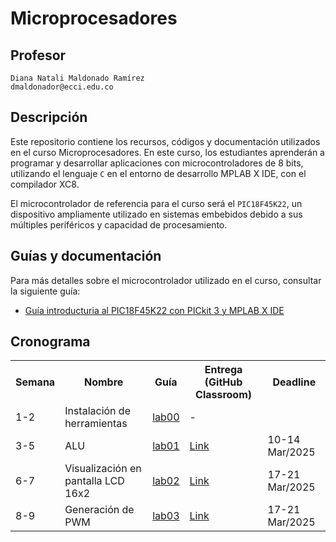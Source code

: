 # Microprocesadores

## Profesor
```
Diana Natali Maldonado Ramírez
dmaldonador@ecci.edu.co
```


## Descripción

Este repositorio contiene los recursos, códigos y documentación utilizados en el curso Microprocesadores. En este curso, los estudiantes aprenderán a programar y desarrollar aplicaciones con microcontroladores de 8 bits, utilizando el lenguaje ```C``` en el entorno de desarrollo MPLAB X IDE, con el compilador XC8.

El microcontrolador de referencia para el curso será el ```PIC18F45K22```, un dispositivo ampliamente utilizado en sistemas embebidos debido a sus múltiples periféricos y capacidad de procesamiento.

## Guías y documentación

Para más detalles sobre el microcontrolador utilizado en el curso, consultar la siguiente guía:

- [Guía introducturia al PIC18F45K22 con PICkit 3 y MPLAB X IDE](/tutorials/Tutorial_PIC18F45K22.md)

## Cronograma

<table>
  <tr>
    <th>Semana</th>
    <th>Nombre</th>
    <th>Guía</th>
    <th>Entrega (GitHub Classroom)</th>
    <th>Deadline</th>
  </tr>
  <tr>
    <td>1-2</td>
    <td>Instalación de herramientas</td>
    <td><a href="/laboratorios/0_lab00/README.md">lab00</a></td>
    <td>-</td>
  </tr>
  <tr>
    <td>3-5</td>
    <td>ALU</td>
    <td><a href="/laboratorios/1_lab01/Py_0.c">lab01</a></td>
    <td><a href="https://classroom.github.com/a/Xr02_TG2">Link </a></td>
    <td>10-14 Mar/2025</td>
  </tr>
  <tr>
    <td>6-7</td>
    <td> Visualización en pantalla LCD 16x2</td>
    <td><a href="/laboratorios/2_lab02/README.md">lab02</a></td>
    <td><a href="https://classroom.github.com/a/W2b9BSvz">Link </a></td>
    <td>17-21 Mar/2025</td>
  </tr>
  <tr>
    <td>8-9</td>
    <td> Generación de PWM</td>
    <td><a href="/laboratorios/3_lab03/README.md">lab03</a></td>
    <td><a href="">Link </a></td>
    <td>17-21 Mar/2025</td>
  </tr>


</table>




